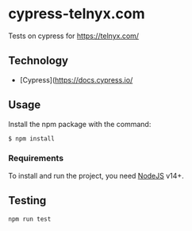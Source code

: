 # cypress-telnyx.com
Tests on cypress for https://telnyx.com/

## Technology
- [Cypress](https://docs.cypress.io/

## Usage
Install the npm package with the command:

```
$ npm install
```

### Requirements
To install and run the project, you need [NodeJS](https://nodejs.org/) v14+.

## Testing
```
npm run test
```